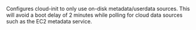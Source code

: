 Configures cloud-init to only use on-disk metadata/userdata sources. This
will avoid a boot delay of 2 minutes while polling for cloud data sources
such as the EC2 metadata service.

